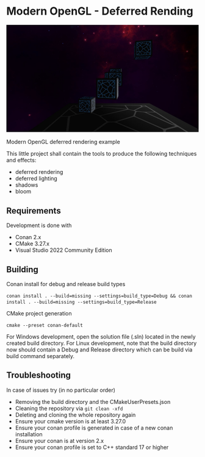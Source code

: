 # Modern OpenGL - Deferred Rending

![Screenshot 1](./doc/screenshot1.jpg)

Modern OpenGL deferred rendering example

This little project shall contain the tools to produce the following techniques and effects:
* deferred rendering
* deferred lighting
* shadows
* bloom

## Requirements

Development is done with
* Conan 2.x
* CMake 3.27.x
* Visual Studio 2022 Community Edition

## Building

Conan install for debug and release build types
```
conan install . --build=missing --settings=build_type=Debug && conan install . --build=missing --settings=build_type=Release
```

CMake project generation
```
cmake --preset conan-default
```

For Windows development, open the solution file (.sln) located in the newly created build directory.
For Linux development, note that the build directory now should contain a Debug and Release directory which can be build via build command separately.

## Troubleshooting

In case of issues try (in no particular order)
* Removing the build directory and the CMakeUserPresets.json
* Cleaning the repository via ```git clean -xfd```
* Deleting and cloning the whole repository again
* Ensure your cmake version is at least 3.27.0
* Ensure your conan profile is generated in case of a new conan installation
* Ensure your conan is at version 2.x
* Ensure your conan profile is set to C++ standard 17 or higher